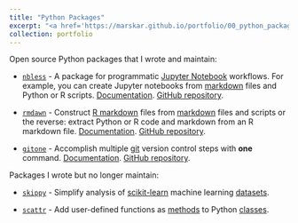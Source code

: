 ```yaml
---
title: "Python Packages"
excerpt: "<a href='https://marskar.github.io/portfolio/00_python_packages/'>Python packages I wrote and maintain<br/><img src='/images/catrmd.png'></a>"
collection: portfolio
---
```


Open source Python packages that I wrote and maintain:

- [`nbless`](https://pypi.org/project/nbless/) - A package for programmatic [Jupyter Notebook](https://jupyter-notebook.readthedocs.io/en/latest/examples/Notebook/What%20is%20the%20Jupyter%20Notebook.html) workflows. For example, you can create Jupyter notebooks from [markdown](https://www.markdownguide.org/) files and Python or R scripts. [Documentation](https://marskar.github.io/nbless/). [GitHub repository](https://github.com/marskar/nbless/).

- [`rmdawn`](https://pypi.org/project/rmdawn/) - Construct [R markdown](https://rmarkdown.rstudio.com/) files from [markdown](https://www.markdownguide.org/) files and scripts or the reverse: extract Python or R code and markdown from an R markdown file. [Documentation](https://marskar.github.io/nbless/). [GitHub repository](https://github.com/marskar/rmdawn/).

- [`gitone`](https://pypi.org/project/gitone/) - Accomplish multiple [git](https://git-scm.com/) version control steps with **one** command. [Documentation](https://marskar.github.io/gitone/). [GitHub repository](https://github.com/marskar/gitone/).

Packages I wrote but no longer maintain:

- [`skippy`](https://pypi.org/project/skippy/) - Simplify analysis of [scikit-learn](http://scikit-learn.org/stable/) machine learning [datasets](http://scikit-learn.org/stable/datasets/).

- [`scattr`](https://pypi.org/project/scattr/) - Add user-defined functions as [methods](https://docs.python.org/3/tutorial/classes.html#method-objects) to Python [classes](https://docs.python.org/3/tutorial/classes.html).
